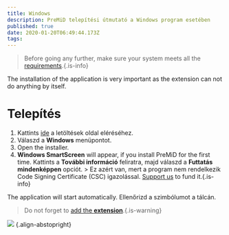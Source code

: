 ```yaml
---
title: Windows
description: PreMiD telepítési útmutató a Windows program esetében
published: true
date: 2020-01-20T06:49:44.173Z
tags:
---
```


> Before going any further, make sure your system meets all the [requirements](/install/requirements).{.is-info}

The installation of the application is very important as the extension can not do anything by itself.

# Telepítés
1. Kattints [ide](https://premid.app/downloads) a letöltések oldal eléréséhez.
2. Válaszd a **Windows** menüpontot.
3. Open the installer.
4. **Windows SmartScreen** will appear, if you install PreMiD for the first time. Kattints a **További információ** feliratra, majd válaszd a **Futtatás mindenképpen** opciót. > Ez azért van, mert a program nem rendelkezik Code Signing Certificate (CSC) igazolással. [Support us](https://www.patreon.com/Timeraa) to fund it.{.is-info}

The application will start automatically. Ellenőrizd a szimbólumot a tálcán.

> Do not forget to [add the **extension**](/install).{.is-warning}

![](https://a.icons8.com/djxbtnYm/GBjHDS/svg.svg) {.align-abstopright}